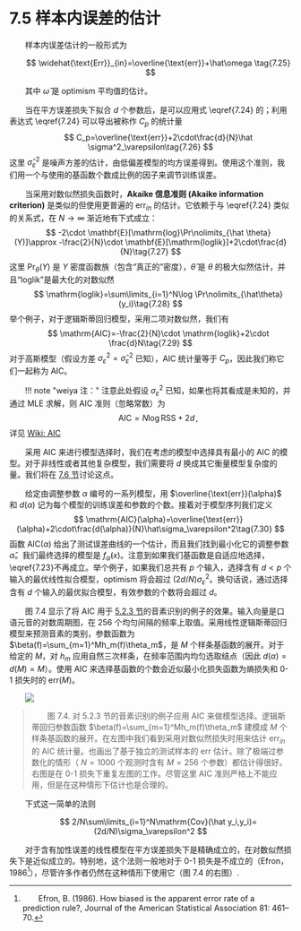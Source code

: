 # 7.5 样本内误差的估计

<style>p{text-indent:2em;2}</style>

样本内误差估计的一般形式为

$$
\widehat{\text{Err}}_{in}=\overline{\text{err}}+\hat\omega \tag{7.25}
$$

其中 $\hat\omega$ 是 optimism 平均值的估计。

当在平方误差损失下拟合 $d$ 个参数后，是可以应用式 \eqref{7.24} 的；利用表达式 \eqref{7.24} 可以导出被称作 $C_p$ 的统计量
$$
C_p=\overline{\text{err}}+2\cdot\frac{d}{N}\hat \sigma^2_\varepsilon\tag{7.26}
$$
这里 $\hat\sigma_\varepsilon^2$ 是噪声方差的估计，由低偏差模型的均方误差得到。使用这个准则，我们用一个与使用的基函数个数成比例的因子来调节训练误差。

当采用对数似然损失函数时，**Akaike 信息准则 (Akaike information criterion)** 是类似的但使用更普遍的 $\text{err}_{in}$ 的估计。它依赖于与 \eqref{7.24} 类似的关系式，在 $N\rightarrow \infty$ 渐近地有下式成立：
$$
-2\cdot \mathbf{E}[\mathrm{log}\Pr\nolimits_{\hat \theta}(Y)]\approx -\frac{2}{N}\cdot \mathbf{E}[\mathrm{loglik}]+2\cdot\frac{d}{N}\tag{7.27}
$$
这里 $\Pr_{\theta}(Y)$ 是 $Y$ 密度函数族（包含“真正的”密度），$\hat\theta$ 是 $\theta$ 的极大似然估计，并且“loglik”是最大化的对数似然
$$
\mathrm{loglik}=\sum\limits_{i=1}^N\log \Pr\nolimits_{\hat\theta}(y_i)\tag{7.28}
$$
举个例子，对于逻辑斯蒂回归模型，采用二项对数似然，我们有
$$
\mathrm{AIC}=-\frac{2}{N}\cdot \mathrm{loglik}+2\cdot \frac{d}N\tag{7.29}
$$
对于高斯模型（假设方差 $\sigma_\varepsilon^2=\hat\sigma_\varepsilon^2$ 已知），AIC 统计量等于 $C_p$，因此我们称它们一起称为 AIC。

!!! note "weiya 注："
    注意此处假设 $\sigma_\varepsilon^2$ 已知，如果也将其看成是未知的，并通过 MLE 求解，则 AIC 准则（忽略常数）为
    $$
    \mathrm{AIC} = N\log\mathrm{RSS} + 2d\,,
    $$
    详见 [Wiki: AIC](https://en.wikipedia.org/wiki/Akaike_information_criterion#Comparison_with_least_squares)

采用 AIC 来进行模型选择时，我们在考虑的模型中选择具有最小的 AIC 的模型。对于非线性或者其他复杂模型，我们需要将 $d$ 换成其它衡量模型复杂度的量。我们将在 [7.6 节](7.6-The-Effective-Number-of-Parameters/index.html)讨论这点。

给定由调整参数 $\alpha$ 编号的一系列模型，用 $\overline{\text{err}}(\alpha)$ 和 $d(\alpha)$ 记为每个模型的训练误差和参数的个数。接着对于模型序列我们定义
$$
\mathrm{AIC}(\alpha)=\overline{\text{err}}(\alpha)+2\cdot\frac{d(\alpha)}{N}\hat\sigma_\varepsilon^2\tag{7.30}
$$
函数 $\mathrm{AIC}(\alpha)$ 给出了测试误差曲线的一个估计，而且我们找到最小化它的调整参数 $\hat \alpha$。我们最终选择的模型是 $f_{\hat\alpha}(x)$。注意到如果我们基函数是自适应地选择，\eqref{7.23}不再成立。举个例子，如果我们总共有 $p$ 个输入，选择含有 $d < p$ 个输入的最优线性拟合模型，optimism 将会超过 $(2d/N)\sigma_\varepsilon^2$。换句话说，通过选择含有 $d$ 个输入的最优拟合模型，有效参数的个数将会超过 $d$。

图 7.4 显示了将 AIC 用于 [5.2.3 节](../05-Basis-Expansions-and-Regularization/5.2-Piecewise-Polynomials-and-Splines/index.html#_3)的音素识别的例子的效果。输入向量是口语元音的对数周期图，在 256 个均匀间隔的频率上取值。采用线性逻辑斯蒂回归模型来预测音素的类别，参数函数为 $\beta(f)=\sum_{m=1}^Mh_m(f)\theta_m$，是 $M$ 个样条基函数的展开。对于给定的 $M$，对 $h_m$ 应用自然三次样条，在频率范围内均匀选取结点（因此 $d(\alpha)=d(M)=M$）。使用 AIC 来选择基函数的个数会近似最小化损失函数为熵损失和 0-1 损失时的 $\text{err}(M)$。

![](../img/07/fig7.4.png)

> 图 7.4. 对 5.2.3 节的音素识别的例子应用 AIC 来做模型选择。逻辑斯蒂回归参数函数 $\beta(f)=\sum_{m=1}^Mh_m(f)\theta_m$ 建模成 $M$ 个样条基函数的展开。在左图中我们看到采用对数似然损失时用来估计 $\text{err}_{in}$ 的 AIC 统计量。也画出了基于独立的测试样本的 $\text{err}$ 估计。除了极端过参数化的情形（ $N=1000$ 个观测时含有 $M=256$ 个参数）都估计得很好。右图是在 0-1 损失下重复左图的工作。尽管这里 AIC 准则严格上不能应用，但是在这种情形下估计也是合理的。

下式这一简单的法则

$$
2/N\sum\limits_{i=1}^N\mathrm{Cov}(\hat y_i,y_i)=(2d/N)\sigma_\varepsilon^2
$$

对于含有加性误差的线性模型在平方误差损失下是精确成立的，在对数似然损失下是近似成立的。特别地，这个法则一般地对于 0-1 损失是不成立的（Efron，1986[^1]），尽管许多作者仍然在这种情形下使用它（图 7.4 的右图）.


[^1]: Efron, B. (1986). How biased is the apparent error rate of a prediction rule?, Journal of the American Statistical Association 81: 461–70.